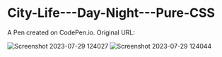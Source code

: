 # City-Life---Day-Night---Pure-CSS
A Pen created on CodePen.io. Original URL:


![Screenshot 2023-07-29 124027](https://github.com/kunal7216/City-Life---Day-Night---Pure-CSS/assets/112888767/92c02499-e92f-4e9a-a005-cf72bded4863)
![Screenshot 2023-07-29 124044](https://github.com/kunal7216/City-Life---Day-Night---Pure-CSS/assets/112888767/6031f880-a238-4383-9603-43598c6f57fa)
